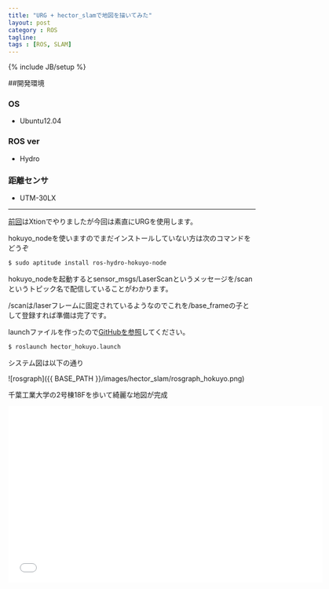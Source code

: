 ```yaml
---
title: "URG + hector_slamで地図を描いてみた"
layout: post
category : ROS
tagline: 
tags : [ROS, SLAM]
---
```


{% include JB/setup %}

##開発環境

### OS

 * Ubuntu12.04

### ROS ver

 * Hydro

### 距離センサ

 * UTM-30LX

********** 

[前回](http://daikimaekawa.github.io/ros/2014/04/03/HectorSLAM/)はXtionでやりましたが今回は素直にURGを使用します。

hokuyo_nodeを使いますのでまだインストールしていない方は次のコマンドをどうぞ

```sh
$ sudo aptitude install ros-hydro-hokuyo-node
```

hokuyo_nodeを起動するとsensor_msgs/LaserScanというメッセージを/scanというトピック名で配信していることがわかります。

/scanは/laserフレームに固定されているようなのでこれを/base_frameの子として登録すれば準備は完了です。

launchファイルを作ったので[GitHubを参照](https://github.com/DaikiMaekawa/hector-slam-example)してください。

```sh
$ roslaunch hector_hokuyo.launch
```

システム図は以下の通り

![rosgraph]({{ BASE_PATH }}/images/hector_slam/rosgraph_hokuyo.png)

千葉工業大学の2号棟18Fを歩いて綺麗な地図が完成

<iframe width="640" height="360" src="//www.youtube.com/embed/xo64T0jgKKQ" frameborder="0" allowfullscreen></iframe>

